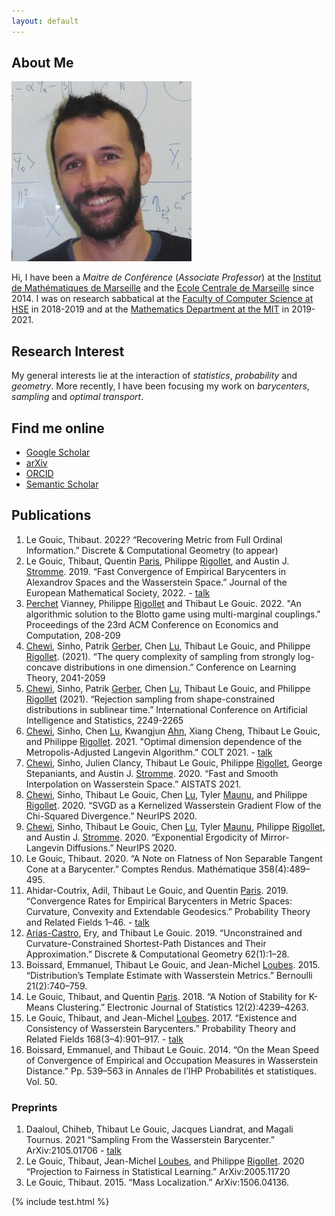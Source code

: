 ```yaml
---
layout: default
---
```


## About Me

<img class="profile-picture" src="photo_carre.jpg">

Hi, I have been a *Maitre de Conférence* (*Associate Professor*) at the [Institut de Mathématiques de Marseille](https://www.i2m.univ-amu.fr/) and the  [Ecole Centrale de Marseille](http://www.centrale-marseille.fr/) since 2014.
I was on research sabbatical at the [Faculty of Computer Science at HSE](https://cs.hse.ru/en) in 2018-2019 and at the [Mathematics Department at the MIT](http://math.mit.edu) in 2019-2021.

## Research Interest

My general interests lie at the interaction of *statistics*, *probability* and *geometry*.
More recently, I have been focusing my work on *barycenters*, *sampling* and *optimal transport*.

## Find me online

* [Google Scholar](https://scholar.google.fr/citations?user=GhBBcugAAAAJ)
* [arXiv](https://arxiv.org/search/?searchtype=author&query=Gouic%2C+T+L)
* [ORCID](https://orcid.org/0000-0001-6983-2794)
* [Semantic Scholar](https://www.semanticscholar.org/author/Thibaut-Le-Gouic/2270369)

## Publications

1. Le Gouic, Thibaut. 2022? “Recovering Metric from Full Ordinal Information.” Discrete & Computational Geometry (to appear)
1. Le Gouic, Thibaut, Quentin [Paris](https://www.qparis-math.com/), Philippe [Rigollet](http://www-math.mit.edu/~rigollet/), and Austin J. [Stromme](https://www.mit.edu/~astromme/index.html). 2019. “Fast Convergence of Empirical Barycenters in Alexandrov Spaces and the Wasserstein Space.” Journal of the European Mathematical Society, 2022. - [talk](https://www.youtube.com/watch?v=vcriVEsyLfc)
1. [Perchet]() Vianney,  Philippe [Rigollet](http://www-math.mit.edu/~rigollet/) and Thibaut Le Gouic. 2022. "An algorithmic solution to the Blotto game using multi-marginal couplings."
Proceedings of the 23rd ACM Conference on Economics and Computation, 208-209
1. [Chewi](https://chewisinho.github.io/), Sinho, Patrik [Gerber](https://patrikgerber.github.io/), Chen [Lu](https://clu0.github.io/), Thibaut Le Gouic, and Philippe [Rigollet](http://www-math.mit.edu/~rigollet/). (2021). “The query complexity of sampling from strongly log-concave distributions in one dimension.” Conference on Learning Theory, 2041-2059
1. [Chewi](https://chewisinho.github.io/), Sinho, Patrik [Gerber](https://patrikgerber.github.io/), Chen [Lu](https://clu0.github.io/), Thibaut Le Gouic, and Philippe [Rigollet](http://www-math.mit.edu/~rigollet/) (2021). “Rejection sampling from shape-constrained distributions in sublinear time.” International Conference on Artificial Intelligence and Statistics, 2249-2265
1. [Chewi](https://chewisinho.github.io/), Sinho, Chen [Lu](https://clu0.github.io/), Kwangjun [Ahn](http://kjahn.mit.edu/about-0), Xiang Cheng, Thibaut Le Gouic, and Philippe [Rigollet](http://www-math.mit.edu/~rigollet/). 2021. "Optimal dimension dependence of the Metropolis-Adjusted Langevin Algorithm." COLT 2021. - [talk](https://www.youtube.com/watch?v=T5XZ1H9pBOg)
1. [Chewi](https://chewisinho.github.io/), Sinho, Julien Clancy, Thibaut Le Gouic, Philippe [Rigollet](http://www-math.mit.edu/~rigollet/), George Stepaniants, and Austin J. [Stromme](https://www.mit.edu/~astromme/index.html). 2020. “Fast and Smooth Interpolation on Wasserstein Space.” AISTATS 2021.
1. [Chewi](https://chewisinho.github.io/), Sinho, Thibaut Le Gouic, Chen [Lu](https://clu0.github.io/), Tyler [Maunu](https://tylermaunu.com/), and Philippe [Rigollet](http://www-math.mit.edu/~rigollet/). 2020. “SVGD as a Kernelized Wasserstein Gradient Flow of the Chi-Squared Divergence.” NeurIPS 2020.
1. [Chewi](https://chewisinho.github.io/), Sinho, Thibaut Le Gouic, Chen [Lu](https://clu0.github.io/), Tyler [Maunu](https://tylermaunu.com/), Philippe [Rigollet](http://www-math.mit.edu/~rigollet/), and Austin J. [Stromme](https://www.mit.edu/~astromme/index.html). 2020. “Exponential Ergodicity of Mirror-Langevin Diffusions.”  NeurIPS 2020.
1. Le Gouic, Thibaut. 2020. “A Note on Flatness of Non Separable Tangent Cone at a Barycenter.” Comptes Rendus. Mathématique 358(4):489–495.
1. Ahidar-Coutrix, Adil, Thibaut Le Gouic, and Quentin [Paris](https://www.qparis-math.com/). 2019. “Convergence Rates for Empirical Barycenters in Metric Spaces: Curvature, Convexity and Extendable Geodesics.” Probability Theory and Related Fields 1–46. - [talk](https://www.youtube.com/watch?v=vcriVEsyLfc)
1. [Arias-Castro](http://www.math.ucsd.edu/~eariasca/), Ery, and Thibaut Le Gouic. 2019. “Unconstrained and Curvature-Constrained Shortest-Path Distances and Their Approximation.” Discrete & Computational Geometry 62(1):1–28.
1. Boissard, Emmanuel, Thibaut Le Gouic, and Jean-Michel [Loubes](https://perso.math.univ-toulouse.fr/loubes/). 2015. “Distribution’s Template Estimate with Wasserstein Metrics.” Bernoulli 21(2):740–759.
1. Le Gouic, Thibaut, and Quentin [Paris](https://www.qparis-math.com/). 2018. “A Notion of Stability for K-Means Clustering.” Electronic Journal of Statistics 12(2):4239–4263.
1. Le Gouic, Thibaut, and Jean-Michel [Loubes](https://perso.math.univ-toulouse.fr/loubes/). 2017. “Existence and Consistency of Wasserstein Barycenters.” Probability Theory and Related Fields 168(3–4):901–917. - [talk](https://www.youtube.com/watch?v=lzGxDemDCkc)
1. Boissard, Emmanuel, and Thibaut Le Gouic. 2014. “On the Mean Speed of Convergence of Empirical and Occupation Measures in Wasserstein Distance.” Pp. 539–563 in Annales de l’IHP Probabilités et statistiques. Vol. 50.

### Preprints

1. Daaloul, Chiheb, Thibaut Le Gouic, Jacques Liandrat, and Magali Tournus. 2021 “Sampling From the Wasserstein Barycenter.” ArXiv:2105.01706 - [talk](https://www.youtube.com/watch?v=CkExb3VEv1w&ab_channel=SimonsInstitute)
1. Le Gouic, Thibaut, Jean-Michel [Loubes](https://perso.math.univ-toulouse.fr/loubes/), and Philippe [Rigollet](http://www-math.mit.edu/~rigollet/). 2020 “Projection to Fairness in Statistical Learning.” ArXiv:2005.11720 
1. Le Gouic, Thibaut. 2015. “Mass Localization.” ArXiv:1506.04136.

{% include test.html %}


